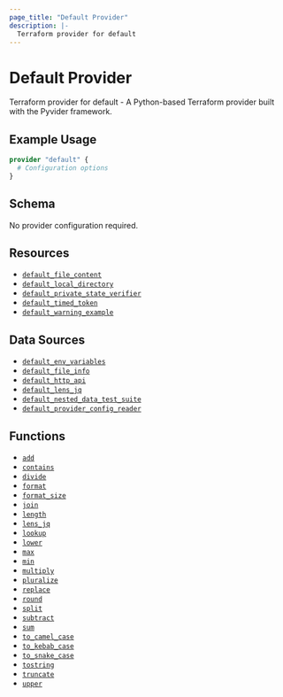 ```yaml
---
page_title: "Default Provider"
description: |-
  Terraform provider for default
---
```


# Default Provider

Terraform provider for default - A Python-based Terraform provider built with the Pyvider framework.

## Example Usage

```terraform
provider "default" {
  # Configuration options
}
```

## Schema

No provider configuration required.

## Resources

- [`default_file_content`](./resource/file_content.md)
- [`default_local_directory`](./resource/local_directory.md)
- [`default_private_state_verifier`](./resource/private_state_verifier.md)
- [`default_timed_token`](./resource/timed_token.md)
- [`default_warning_example`](./resource/warning_example.md)

## Data Sources

- [`default_env_variables`](./data_source/env_variables.md)
- [`default_file_info`](./data_source/file_info.md)
- [`default_http_api`](./data_source/http_api.md)
- [`default_lens_jq`](./data_source/lens_jq.md)
- [`default_nested_data_test_suite`](./data_source/nested_data_test_suite.md)
- [`default_provider_config_reader`](./data_source/provider_config_reader.md)

## Functions

- [`add`](./function/add.md)
- [`contains`](./function/contains.md)
- [`divide`](./function/divide.md)
- [`format`](./function/format.md)
- [`format_size`](./function/format_size.md)
- [`join`](./function/join.md)
- [`length`](./function/length.md)
- [`lens_jq`](./function/lens_jq.md)
- [`lookup`](./function/lookup.md)
- [`lower`](./function/lower.md)
- [`max`](./function/max.md)
- [`min`](./function/min.md)
- [`multiply`](./function/multiply.md)
- [`pluralize`](./function/pluralize.md)
- [`replace`](./function/replace.md)
- [`round`](./function/round.md)
- [`split`](./function/split.md)
- [`subtract`](./function/subtract.md)
- [`sum`](./function/sum.md)
- [`to_camel_case`](./function/to_camel_case.md)
- [`to_kebab_case`](./function/to_kebab_case.md)
- [`to_snake_case`](./function/to_snake_case.md)
- [`tostring`](./function/tostring.md)
- [`truncate`](./function/truncate.md)
- [`upper`](./function/upper.md)
